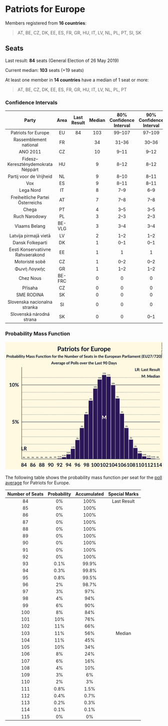 # Patriots for Europe

Members registered from **16 countries**:

> AT, BE, CZ, DK, EE, ES, FR, GR, HU, IT, LV, NL, PL, PT, SI, SK

## Seats

Last result: **84** seats (General Election of 26 May 2019)

Current median: **103** seats (+19 seats)

At least one member in **14 countries** have a median of 1 seat or more:

> AT, BE, CZ, DK, EE, ES, FR, GR, HU, IT, LV, NL, PL, PT

### Confidence Intervals

| Party | Area | Last Result | Median | 80% Confidence Interval | 90% Confidence Interval | 95% Confidence Interval | 99% Confidence Interval |
|:-----:|:----:|:-----------:|:------:|:-----------------------:|:-----------------------:|:-----------------------:|:-----------------------:|
| Patriots for Europe | EU | 84 | 103 | 99–107 | 97–109 | 96–110 | 94–112 |
| Rassemblement national | FR | | 34 | 31–36 | 30–36 | 30–37 | 29–40 |
| ANO 2011 | CZ | | 10 | 9–11 | 9–12 | 9–12 | 8–12 |
| Fidesz–Kereszténydemokrata Néppárt | HU | | 9 | 8–12 | 8–12 | 7–13 | 7–13 |
| Partij voor de Vrijheid | NL | | 9 | 8–10 | 8–11 | 8–11 | 8–11 |
| Vox | ES | | 9 | 8–11 | 8–11 | 8–11 | 7–12 |
| Lega Nord | IT | | 8 | 7–9 | 6–9 | 6–9 | 6–10 |
| Freiheitliche Partei Österreichs | AT | | 7 | 7–8 | 7–8 | 7–8 | 7–9 |
| Chega | PT | | 4 | 3–5 | 3–5 | 3–5 | 3–5 |
| Ruch Narodowy | PL | | 3 | 2–3 | 2–3 | 2–3 | 1–4 |
| Vlaams Belang | BE-VLG | | 3 | 3–4 | 3–4 | 3–4 | 3–4 |
| Latvija pirmajā vietā | LV | | 2 | 1–2 | 1–2 | 1–2 | 1–2 |
| Dansk Folkeparti | DK | | 1 | 0–1 | 0–1 | 0–1 | 0–1 |
| Eesti Konservatiivne Rahvaerakond | EE | | 1 | 1 | 1 | 1 | 1 |
| Motoristé sobě | CZ | | 1 | 0–2 | 0–2 | 0–2 | 0–2 |
| Φωνή Λογικής | GR | | 1 | 1–2 | 1–2 | 1–2 | 1–2 |
| Chez Nous | BE-FRC | | 0 | 0 | 0 | 0 | 0 |
| Přísaha | CZ | | 0 | 0 | 0 | 0 | 0 |
| SME RODINA | SK | | 0 | 0 | 0 | 0 | 0–1 |
| Slovenska nacionalna stranka | SI | | 0 | 0 | 0 | 0 | 0 |
| Slovenská národná strana | SK | | 0 | 0 | 0–1 | 0–1 | 0–1 |

### Probability Mass Function

![Graph with seats probability mass function not yet produced](average-2025-02-28-seats-pmf-patriotsforeurope.png "Seats Probability Mass Function")

The following table shows the probability mass function per seat for the [poll average](average-2025-02-28.html) for Patriots for Europe.

| Number of Seats | Probability | Accumulated | Special Marks |
|:---------------:|:-----------:|:-----------:|:-------------:|
| 84 | 0% | 100% | Last Result |
| 85 | 0% | 100% |  |
| 86 | 0% | 100% |  |
| 87 | 0% | 100% |  |
| 88 | 0% | 100% |  |
| 89 | 0% | 100% |  |
| 90 | 0% | 100% |  |
| 91 | 0% | 100% |  |
| 92 | 0% | 100% |  |
| 93 | 0.1% | 99.9% |  |
| 94 | 0.3% | 99.8% |  |
| 95 | 0.8% | 99.5% |  |
| 96 | 2% | 98.7% |  |
| 97 | 3% | 97% |  |
| 98 | 4% | 94% |  |
| 99 | 6% | 90% |  |
| 100 | 8% | 84% |  |
| 101 | 10% | 76% |  |
| 102 | 11% | 66% |  |
| 103 | 11% | 56% | Median |
| 104 | 11% | 45% |  |
| 105 | 10% | 34% |  |
| 106 | 8% | 24% |  |
| 107 | 6% | 16% |  |
| 108 | 4% | 10% |  |
| 109 | 3% | 6% |  |
| 110 | 2% | 3% |  |
| 111 | 0.8% | 1.5% |  |
| 112 | 0.4% | 0.7% |  |
| 113 | 0.2% | 0.3% |  |
| 114 | 0.1% | 0.1% |  |
| 115 | 0% | 0% |  |


